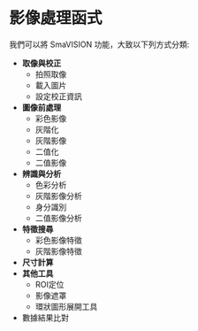 # 影像處理函式

我們可以將 SmaVISION 功能，大致以下列方式分類:

* **取像與校正**
  * 拍照取像
  * 載入圖片
  * 設定校正資訊
* **圖像前處理**
  * 彩色影像
  * 灰階化
  * 灰階影像
  * 二值化
  * 二值影像
* **辨識與分析**
  * 色彩分析
  * 灰階影像分析
  * 身分識別
  * 二值影像分析
* **特徵搜尋**
  * 彩色影像特徵
  * 灰階影像特徵
* **尺寸計算**
* **其他工具**
  * ROI定位
  * 影像遮罩
  * 環狀圖形展開工具
* 數據結果比對

